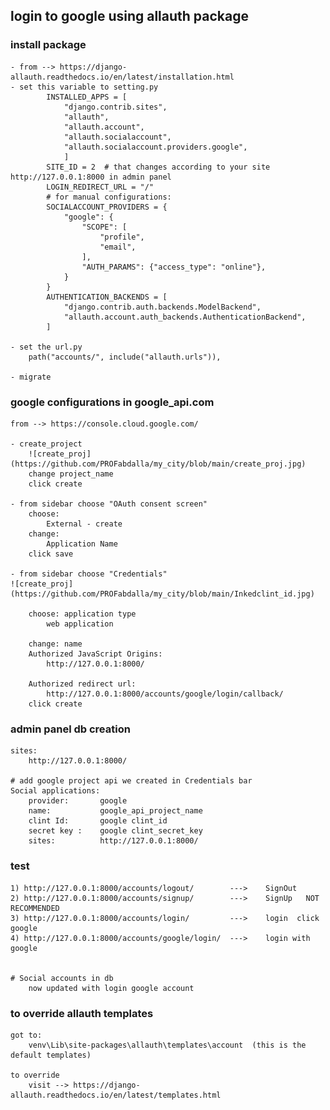 ## login to google using allauth package

### install package

    - from --> https://django-allauth.readthedocs.io/en/latest/installation.html
    - set this variable to setting.py
            INSTALLED_APPS = [
                "django.contrib.sites",
                "allauth",
                "allauth.account",
                "allauth.socialaccount",
                "allauth.socialaccount.providers.google",
                ]
            SITE_ID = 2  # that changes according to your site http://127.0.0.1:8000 in admin panel
            LOGIN_REDIRECT_URL = "/"
            # for manual configurations:
            SOCIALACCOUNT_PROVIDERS = {
                "google": {
                    "SCOPE": [
                        "profile",
                        "email",
                    ],
                    "AUTH_PARAMS": {"access_type": "online"},
                }
            }
            AUTHENTICATION_BACKENDS = [
                "django.contrib.auth.backends.ModelBackend",
                "allauth.account.auth_backends.AuthenticationBackend",
            ]

    - set the url.py
        path("accounts/", include("allauth.urls")),

    - migrate

### google configurations in google_api.com

    from --> https://console.cloud.google.com/

    - create_project
        ![create_proj](https://github.com/PROFabdalla/my_city/blob/main/create_proj.jpg)
        change project_name
        click create

    - from sidebar choose "OAuth consent screen"
        choose:
            External - create
        change:
            Application Name
        click save

    - from sidebar choose "Credentials"
    ![create_proj](https://github.com/PROFabdalla/my_city/blob/main/Inkedclint_id.jpg)

        choose: application type
            web application

        change: name
        Authorized JavaScript Origins:
            http://127.0.0.1:8000/

        Authorized redirect url:
            http://127.0.0.1:8000/accounts/google/login/callback/
        click create

### admin panel db creation

    sites:
        http://127.0.0.1:8000/

    # add google project api we created in Credentials bar
    Social applications:
        provider:       google
        name:           google_api_project_name
        clint Id:       google clint_id
        secret key :    google clint_secret_key
        sites:          http://127.0.0.1:8000/

### test

    1) http://127.0.0.1:8000/accounts/logout/        --->    SignOut
    2) http://127.0.0.1:8000/accounts/signup/        --->    SignUp   NOT RECOMMENDED
    3) http://127.0.0.1:8000/accounts/login/         --->    login  click google
    4) http://127.0.0.1:8000/accounts/google/login/  --->    login with google


    # Social accounts in db
        now updated with login google account

### to override allauth templates

    got to:
        venv\Lib\site-packages\allauth\templates\account  (this is the default templates)

    to override
        visit --> https://django-allauth.readthedocs.io/en/latest/templates.html
